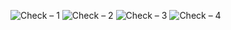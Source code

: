 ![Check  – 1](https://user-images.githubusercontent.com/25367933/120690507-369b7780-c49d-11eb-9707-5bc3e5e672db.png)
![Check  – 2](https://user-images.githubusercontent.com/25367933/120690512-38fdd180-c49d-11eb-9eea-7cc1920334e7.png)
![Check  – 3](https://user-images.githubusercontent.com/25367933/120690520-3b602b80-c49d-11eb-9020-03542bc380c9.png)
![Check  – 4](https://user-images.githubusercontent.com/25367933/128698865-88221d88-517c-435e-a0d5-01436dfb077e.png)
